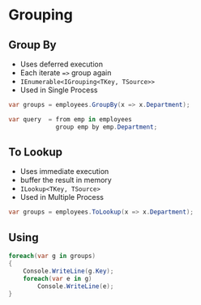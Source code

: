 # Grouping
## Group By
- Uses deferred execution
- Each iterate `=>` group again
- `IEnumerable<IGrouping<TKey, TSource>>`
- Used in Single Process

```csharp
var groups = employees.GroupBy(x => x.Department);

var query  = from emp in employees
			 group emp by emp.Department;
```
## To Lookup
- Uses immediate execution
- buffer the result in memory
- `ILookup<TKey, TSource>`
- Used in Multiple Process

```csharp
var groups = employees.ToLookup(x => x.Department);
```
## Using

```csharp
foreach(var g in groups)
{
	Console.WriteLine(g.Key);
	foreach(var e in g)
		Console.WriteLine(e);
}
```
